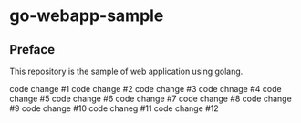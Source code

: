 # go-webapp-sample



## Preface
This repository is the sample of web application using golang.

code change #1
code change #2
code change #3
code chnage #4
code change #5
code change #6 
code change #7
code change #8
code change #9 
code change #10
code chaneg #11
code change #12
